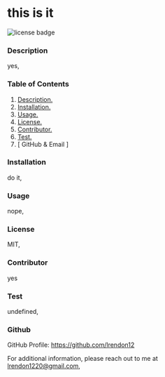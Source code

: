 # this is it

  ![license badge](https://img.shields.io/badge/license-MIT-brightgreen)

 
### Description
yes,

### Table of Contents
1. [ Description. ](##Description)
2. [ Installation. ](##Installation)
3. [ Usage. ](##usage)
4. [ License. ](##license)
5. [ Contributor. ](##contributor)
6. [ Test. ](##test)
7. [ GitHub & Email ]

### Installation
do it,

### Usage
nope,

### License
MIT,

### Contributor
yes

### Test
undefined,

### Github
GitHub Profile: https://github.com/lrendon12
     
For additional information, please reach out to me at lrendon1220@gmail.com,


